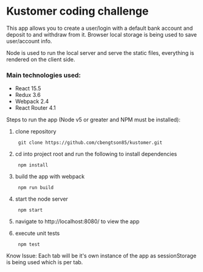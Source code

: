 # Kustomer coding challenge

This app allows you to create a user/login with a default bank account and deposit to and withdraw from it.  Browser local storage is being used to save user/account info.

Node is used to run the local server and serve the static files, everything is rendered on the client side.

### Main technologies used:
- React 15.5
- Redux 3.6
- Webpack 2.4
- React Router 4.1

Steps to run the app (Node v5 or greater and NPM must be installed):

1) clone repository

        git clone https://github.com/cbengtson85/kustomer.git

2) cd into project root and run the following to install dependencies

        npm install

3) build the app with webpack

        npm run build

4) start the node server

        npm start

5) navigate to http://localhost:8080/ to view the app

6) execute unit tests

        npm test


Know Issue: Each tab will be it's own instance of the app as sessionStorage is being used which is per tab.
